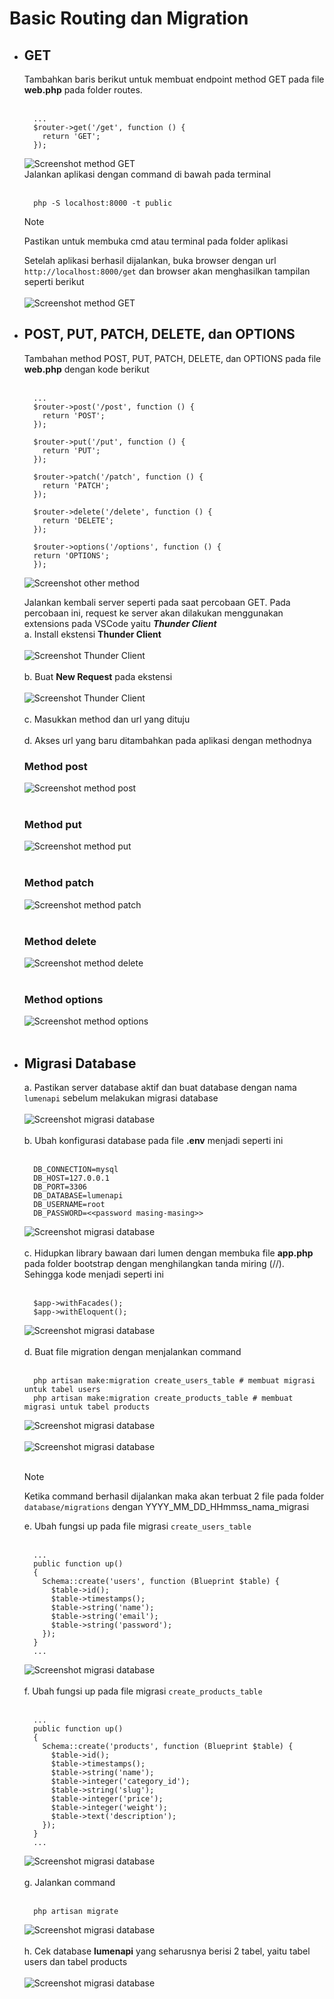 # Basic Routing dan Migration

* ## GET
  Tambahkan baris berikut untuk membuat endpoint method GET pada file **web.php** pada folder routes. <br><br>
  ```
    ...
    $router->get('/get', function () {
      return 'GET';
    });
  ```
  ![Screenshot method GET](../Laprak4/1.PNG) <br>
  Jalankan aplikasi dengan command di bawah pada terminal<br><br>
  ```
    php -S localhost:8000 -t public
  ```
  > [!NOTE]
  > Pastikan untuk membuka cmd atau terminal pada folder aplikasi

  Setelah aplikasi berhasil dijalankan, buka browser dengan url ```http://localhost:8000/get``` dan browser akan menghasilkan tampilan seperti berikut<br><br>
  ![Screenshot method GET](../Laprak4/2.PNG) <br>
  
* ## POST, PUT, PATCH, DELETE, dan OPTIONS
  Tambahan method POST, PUT, PATCH, DELETE, dan OPTIONS pada file **web.php** dengan kode berikut<br><br>
  ```
    ...
    $router->post('/post', function () {
      return 'POST';
    });
  
    $router->put('/put', function () {
      return 'PUT';
    });
  
    $router->patch('/patch', function () {
      return 'PATCH';
    });
  
    $router->delete('/delete', function () {
      return 'DELETE';
    });
  
    $router->options('/options', function () {
    return 'OPTIONS';
    });
  ```
  ![Screenshot other method](../Laprak4/3.PNG) <br>
  
  Jalankan kembali server seperti pada saat percobaan GET. Pada percobaan ini, request ke server akan dilakukan menggunakan extensions pada VSCode yaitu **_Thunder Client_** <br>
  a. Install ekstensi **Thunder Client** <br><br>
  ![Screenshot Thunder Client](../Laprak4/4.PNG) <br><br>
  b. Buat **New Request** pada ekstensi <br><br>
  ![Screenshot Thunder Client](../Laprak4/5.PNG) <br><br>
  c. Masukkan method dan url yang dituju <br><br>
  d. Akses url yang baru ditambahkan pada aplikasi dengan methodnya <br>
  ### Method post
  ![Screenshot method post](../Laprak4/6.PNG) <br><br>
  ### Method put
  ![Screenshot method put](../Laprak4/7.PNG) <br><br>
  ### Method patch
  ![Screenshot method patch](../Laprak4/8.PNG) <br><br>
  ### Method delete
  ![Screenshot method delete](../Laprak4/9.PNG) <br><br>
  ### Method options
  ![Screenshot method options](../Laprak4/10.PNG) <br><br>
  
* ## Migrasi Database
  a. Pastikan server database aktif dan buat database dengan nama ```lumenapi``` sebelum melakukan migrasi database <br><br>
  ![Screenshot migrasi database](../Laprak4/11.PNG) <br><br>
  b. Ubah konfigurasi database pada file **.env** menjadi seperti ini <br><br>
  ```
    DB_CONNECTION=mysql
    DB_HOST=127.0.0.1
    DB_PORT=3306
    DB_DATABASE=lumenapi
    DB_USERNAME=root
    DB_PASSWORD=<<password masing-masing>>
  ```
  ![Screenshot migrasi database](../Laprak4/19.PNG) <br><br>
  c. Hidupkan library bawaan dari lumen dengan membuka file **app.php** pada folder bootstrap dengan menghilangkan tanda miring (//). Sehingga kode menjadi seperti ini <br><br>
  ```
    $app->withFacades();
    $app->withEloquent();
  ```
  ![Screenshot migrasi database](../Laprak4/13.PNG) <br><br>
  d. Buat file migration dengan menjalankan command <br><br>
  ```
    php artisan make:migration create_users_table # membuat migrasi untuk tabel users
    php artisan make:migration create_products_table # membuat migrasi untuk tabel products
  ```
  ![Screenshot migrasi database](../Laprak4/15.PNG) <br><br>
  ![Screenshot migrasi database](../Laprak4/16.PNG) <br><br>
  > [!NOTE]
  > Ketika command berhasil dijalankan maka akan terbuat 2 file pada folder ```database/migrations``` dengan YYYY_MM_DD_HHmmss_nama_migrasi
  
  e. Ubah fungsi up pada file migrasi ```create_users_table```<br><br>
  ```
    ...
    public function up()
    {
      Schema::create('users', function (Blueprint $table) {
        $table->id();
        $table->timestamps();
        $table->string('name');
        $table->string('email');
        $table->string('password');
      });
    }
    ...
  ```
  ![Screenshot migrasi database](../Laprak4/17.PNG) <br><br>
  f. Ubah fungsi up pada file migrasi ```create_products_table```<br><br>
  ```
    ...
    public function up()
    {
      Schema::create('products', function (Blueprint $table) {
        $table->id();
        $table->timestamps();
        $table->string('name');
        $table->integer('category_id');
        $table->string('slug');
        $table->integer('price');
        $table->integer('weight');
        $table->text('description');
      });
    }
    ...
  ```
  ![Screenshot migrasi database](../Laprak4/18.PNG) <br><br>
  g. Jalankan command <br><br>
  ```
    php artisan migrate
  ```
  ![Screenshot migrasi database](../Laprak4/20.PNG) <br><br>
  h. Cek database **lumenapi** yang seharusnya berisi 2 tabel, yaitu tabel users dan tabel products <br><br>
  ![Screenshot migrasi database](../Laprak4/21.PNG) <br><br>

